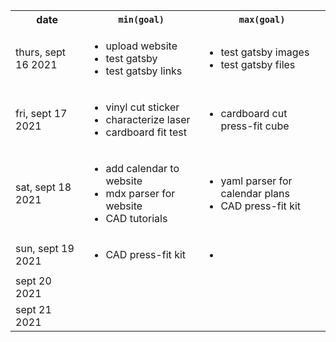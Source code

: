 
<table>
  <tr>
    <th>date</th>
    <th><code>min(goal)</code></th>
    <th><code>max(goal)</code></th>
  </tr>

  <!--sept 16 2021 -->
  <tr>
    <td>thurs, sept 16 2021</td>
    <td>
      <ul>
        <li>upload website</li>
        <li>test gatsby</li>
        <li>test gatsby links</li>
      </ul>
    </td>
    <td>
      <ul>
        <li>test gatsby images</li>
        <li>test gatsby files</li>
      </ul>
    </td>
  </tr>

  <!--sept 17 2021 -->
  <tr>
    <td>fri, sept 17 2021</td>
    <td>
      <ul>
       <li>vinyl cut sticker</li>
       <li>characterize laser</li>
       <li>cardboard fit test</li>
      </ul>
    </td>
    <td>
      <ul>
       <li>cardboard cut press-fit cube</li>
      </ul>
    </td>
  </tr>

  <!--sept 18 2021 -->
  <tr>
    <td>sat, sept 18 2021</td>
    <td>
      <ul>
       <li>add calendar to website</li>
       <li>mdx parser for website</li>
       <li>CAD tutorials</li>
      </ul>
    </td>
    <td>
      <ul>
       <li>yaml parser for calendar plans</li>
       <li>CAD press-fit kit</li>
      </ul>
    </td>
  </tr>

  <!--sept 19 2021 -->
  <tr>
    <td>sun, sept 19 2021</td>
    <td>
      <ul>
       <li>CAD press-fit kit</li>
      </ul>
    </td>
    <td>
      <ul>
       <li></li>
      </ul>
    </td>
  </tr>

  <!--sept 20 2021 -->
  <tr>
    <td>sept 20 2021</td>
    <td></td>
    <td></td>
  </tr>

  <!--sept 21 2021 -->
  <tr>
    <td>sept 21 2021</td>
    <td></td>
    <td></td>
  </tr>

</table>